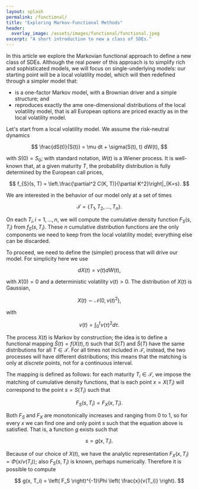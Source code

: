 ```yaml
---
layout: splash
permalink: /functional/
title: "Exploring Markov-Functional Methods"
header:
  overlay_image: /assets/images/functional/functional.jpeg
excerpt: "A short introduction to new a class of SDEs."
---
```


In this article we explore the Markovian functional approach to define a new class of SDEs. Although the real power of this approach is to simplify rich and sophisticated models, we will focus on single-underlying models: our starting point will be a local volatility model, which will then redefined through a simpler model that:

- is a one-factor Markov model, with a Brownian driver and a simple structure; and
- reproduces exactly the ame one-dimensional distributions of the local volatility model, that is all European options are priced exactly as in the local volatility model.

Let's start from a local volatility model. We assume the risk-neutral dynamics

$$
\frac{dS(t)}{S(t)} = \mu dt + \sigma(S(t), t) dW(t),
$$

with $S(0) = S_0$; with standard notation, $W(t)$ is a Wiener process. It is well-known that, at a given maturity $T$, the probability distribution is fully determined by the European call prices,

$$
f_{S}(s, T) = \left.\frac{\partial^2 C(K, T)}{\partial K^2}\right|_{K=s}.
$$

We are interested in the behavior of our model only at a set of times

$$
\mathcal{T} = \{ T_1, T_2, \ldots, T_n \}.
$$

On each $T_i, i = 1, \ldots, n$, we will compute the cumulative density function $F_{S}(s, T_i)$ from $f_{S}(s, T_i)$.
These $n$ cumulative distribution functions are the only components we need to keep from the local volatility model; everything else can be discarded.

To proceed, we need to define the (simpler) process that will drive our model. For simplicity here we use

$$
dX(t) = \nu(t) dW(t),
$$

with $X(0) = 0$ and a deterministic volatility $\nu(t) > 0$. The distribution of $X(t)$ is Gaussian,

$$
X(t) \sim \mathcal{N}(0, v(t)^2),
$$

with

$$
v(t) = \int_0^t \nu(\tau)^2 d\tau.
$$

The process $X(t)$ is Markov by construction; the idea is to define a functional mapping $\hat{S}(t) = f(X(t), t)$ such that $S(T)$ and $\hat{S}(T)$ have the same distributions for all $T \in \mathcal{T}$. For all times not included in $\mathcal{T}$, instead, the two processes will have different distributions; this means that the matching is only at *discrete* points, not for a continuous interval.

The mapping is defined as follows: for each maturity $T_i \in \mathcal{T}$, we impose the matching of cumulative density functions, that is each point $x = X(T_i)$ will correspond to the point $s = S(T_i)$ such that

$$
F_S(s, T_i) = F_X(x, T_i).
$$

Both $F_S$ and $F_X$ are monotonically increases and ranging from 0 to 1, so for every $x$ we can find one and only point $s$ such that the equation above is satisfied. That is, a function $g$ exists such that

$$
s = g(x, T_i).
$$

Because of our choice of $X(t)$, we have the analytic representation $F_X(x, T_i) = \Phi(x / v(T_i))$; also $F_S(s, T_i)$ is known, perhaps numerically. Therefore it is possible to compute

$$
g(x, T_i) = \left( F_S \right)^{-1}\Phi \left( \frac{x}{v(T_i)} \right).
$$
